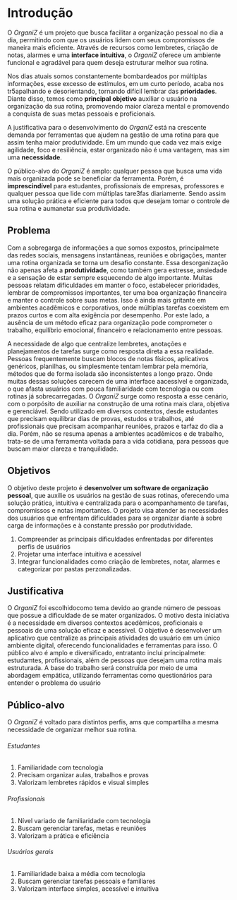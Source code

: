 # Introdução

O *OrganiZ* é um projeto que busca facilitar a organização pessoal no dia a dia, permitindo com que os usuários lidem com seus compromissos de maneira mais eficiente. Através de recursos como lembretes, criação de notas, alarmes e uma **interface intuitiva**, o *OrganiZ* oferece um ambiente funcional e agradável para quem deseja estruturar melhor sua rotina.

Nos dias atuais somos constantemente bombardeados por múltiplas informações, esse excesso de estímulos, em um curto período, acaba nos tr5apalhando e desorientando, tornando difícil lembrar das **prioridades**. Diante disso, temos como **principal objetivo** auxiliar o usuário na organização da sua rotina, promovendo maior clareza mental e promovendo a conquista de suas metas pessoais e proficionais.

A justificativa para o desenvolvimento do *OrganiZ* está na crescente demanda por ferramentas que ajudem na gestão de uma rotina para que assim tenha maior produtividade. Em um mundo que cada vez mais exige agilidade, foco e resiliência, estar organizado não é uma vantagem, mas sim uma **necessidade**.

O público-alvo do *OrganiZ* é amplo: qualquer pessoa que busca uma vida mais organizada pode se beneficiar da ferramenta. Porém, é **imprescindível** para estudantes, profissionais de empresas, professores e qualquer pessoa que lide com múltiplas tare3fas diariamente. Sendo assim uma solução prática e eficiente para todos que desejam tomar o controle de sua rotina e aumanetar sua produtividade. 

## Problema

Com a sobregarga de informações a que somos expostos, principalmete das redes sociais, mensagens instantâneas, reuniões e obrigações, manter uma rotina organizada se torna um desafio constante. Essa desorganização não apenas afeta a **produtividade**, como também gera estresse, ansiedade e a sensação de estar sempre esquecendo de algo importante. Muitas pessoas relatam dificuldades em manter o foco, estabelecer prioridades, lembrar de compromissos importantes, ter uma boa organização financeira e manter o controle sobre suas metas. Isso é ainda mais gritante em ambientes acadêmicos e corporativos, onde múltiplas tarefas coexistem em prazos curtos e com alta exigência por desempenho. Por este lado, a ausência de um método eficaz para organização pode comprometer o trabalho, equilíbrio emocional, financeiro e relacionamento entre pessoas.

A necessidade de algo que centralize lembretes, anotações e planejamentos de tarefas surge como resposta direta a essa realidade. Pessoas frequentemente buscam blocos de notas físicos, aplicativos genéricos, planilhas, ou simplesmente tentam lembrar pela memória, métodos que de forma isolada são inconsistentes a longo prazo. Onde muitas dessas soluções carecem de uma interface aacessível e organizada, o que afasta usuários com pouca familiaridade com tecnologia ou com rotinas já sobrecarregadas. O *OrganiZ* surge como resposta a esse cenário, com o porpósito de auxiliar na construção de uma rotina mais clara, objetiva e gerenciável. Sendo utilizado em diversos contextos, desde estudantes que precisam equilibrar dias de provas, estudos e trabalhos, até profissionais que precisam acompanhar reuniões, prazos e tarfaz do dia a dia. Porém, não se resuma apenas a ambientes acadêmicos e de trabalho, trata-se de uma ferramenta voltada para a vida cotidiana, para pessoas que buscam maior clareza e tranquilidade.

## Objetivos
O objetivo deste projeto é **desenvolver um software de organização pessoal**, que auxilie os usuários na gestão de suas rotinas, oferecendo uma solução prática, intuitiva e centralizada para o acompanhamento de tarefas, compromissos e notas importantes. O projeto visa atender às necessidades dos usuários que enfrentam dificuldades para se organizar diante à sobre carga de informações e à constante pressão por produtividade.

 1. Compreender as principais dificuldades enfrentadas por diferentes perfis de usuários
 2. Projetar uma interface intuitiva e acessível
 3. Integrar funcionalidades como criação de lembretes, notar, alarmes e categorizar por pastas perzonalizadas.

## Justificativa

O *OrganiZ* foi escolhidocomo tema devido ao grande número de pessoas que possue a dificuldade de se mater organizados. O motivo desta iniciativa é a necessidade em diversos contextos acedêmicos, proficionais e pessoais de uma solução eficaz e acessível. O objetivo é desenvolver um aplicativo que centralize as principais atividades do usuário em um único ambiente digital, oferecendo funcionalidades e ferramentas para isso. O público alvo é amplo e diversificado, entratanto inclui principalmete: estudamtes, profissionais, além de pessoas que desejam uma rotina mais estruturada. A base do trabalho será construída por meio de uma abordagem empática, utilizando ferramentas como questionários para entender o problema do usuário

## Público-alvo

O *OrganiZ* é voltado para distintos perfis, ams que compartilha a mesma necessidade de organizar melhor sua rotina.

###### Estudantes
 1. Familiaridade com tecnologia
 2. Precisam organizar aulas, trabalhos e provas
 3. Valorizam lembretes rápidos e visual simples

###### Profissionais
 1. Nível variado de familiaridade com tecnologia
 2. Buscam gerenciar tarefas, metas e reuniões
 3. Valorizam a prática e eficiência

###### Usuários gerais
 1. Familiaridade baixa a média com tecnologia
 2. Buscam gerenciar tarefas pessoais e familiares
 3. Valorizam interface simples, acessível e intuitiva
